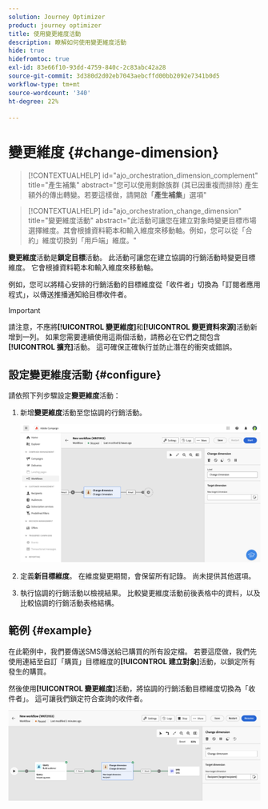 ```yaml
---
solution: Journey Optimizer
product: journey optimizer
title: 使用變更維度活動
description: 瞭解如何使用變更維度活動
hide: true
hidefromtoc: true
exl-id: 83e66f10-93dd-4759-840c-2c83abc42a28
source-git-commit: 3d380d2d02eb7043aebcffd00bb2092e7341b0d5
workflow-type: tm+mt
source-wordcount: '340'
ht-degree: 22%

---
```


# 變更維度 {#change-dimension}

>[!CONTEXTUALHELP]
>id="ajo_orchestration_dimension_complement"
>title="產生補集"
>abstract="您可以使用剩餘族群 (其已因重複而排除) 產生額外的傳出轉變。若要這樣做，請開啟「**產生補集**」選項"

>[!CONTEXTUALHELP]
>id="ajo_orchestration_change_dimension"
>title="變更維度活動"
>abstract="此活動可讓您在建立對象時變更目標市場選擇維度。其會根據資料範本和輸入維度來移動軸。例如，您可以從「合約」維度切換到「用戶端」維度。"

**變更維度**&#x200B;活動是&#x200B;**鎖定目標**&#x200B;活動。 此活動可讓您在建立協調的行銷活動時變更目標維度。 它會根據資料範本和輸入維度來移動軸。

例如，您可以將精心安排的行銷活動的目標維度從「收件者」切換為「訂閱者應用程式」，以傳送推播通知給目標收件者。

>[!IMPORTANT]
>
>請注意，不應將&#x200B;**[!UICONTROL 變更維度]**&#x200B;和&#x200B;**[!UICONTROL 變更資料來源]**&#x200B;活動新增到一列。 如果您需要連續使用這兩個活動，請務必在它們之間包含&#x200B;**[!UICONTROL 擴充]**&#x200B;活動。 這可確保正確執行並防止潛在的衝突或錯誤。

## 設定變更維度活動 {#configure}

請依照下列步驟設定&#x200B;**變更維度**&#x200B;活動：

1. 新增&#x200B;**變更維度**&#x200B;活動至您協調的行銷活動。

   ![](../assets/workflow-change-dimension.png)

1. 定義&#x200B;**新目標維度**。 在維度變更期間，會保留所有記錄。 尚未提供其他選項。

1. 執行協調的行銷活動以檢視結果。 比較變更維度活動前後表格中的資料，以及比較協調的行銷活動表格結構。

## 範例 {#example}

在此範例中，我們要傳送SMS傳送給已購買的所有設定檔。 若要這麼做，我們先使用連結至自訂「購買」目標維度的&#x200B;**[!UICONTROL 建立對象]**&#x200B;活動，以鎖定所有發生的購買。

然後使用&#x200B;**[!UICONTROL 變更維度]**&#x200B;活動，將協調的行銷活動目標維度切換為「收件者」。 這可讓我們鎖定符合查詢的收件者。

![](../assets/workflow-change-dimension-example.png)
